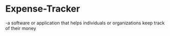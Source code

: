 # Expense-Tracker
-a software or application that helps individuals or organizations keep track of their money

